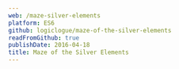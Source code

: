 ```yaml
---
web: /maze-silver-elements
platform: ES6
github: logiclogue/maze-of-the-silver-elements
readFromGithub: true
publishDate: 2016-04-18
title: Maze of the Silver Elements
---
```

